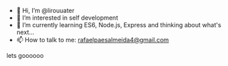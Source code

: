 - 👋 Hi, I’m @lirouuater
- 👀 I’m interested in self development
- 🌱 I’m currently learning ES6, Node.js, Express and thinking about what's next...
- 📫 How to talk to me: rafaelpaesalmeida4@gmail.com




lets goooooo
